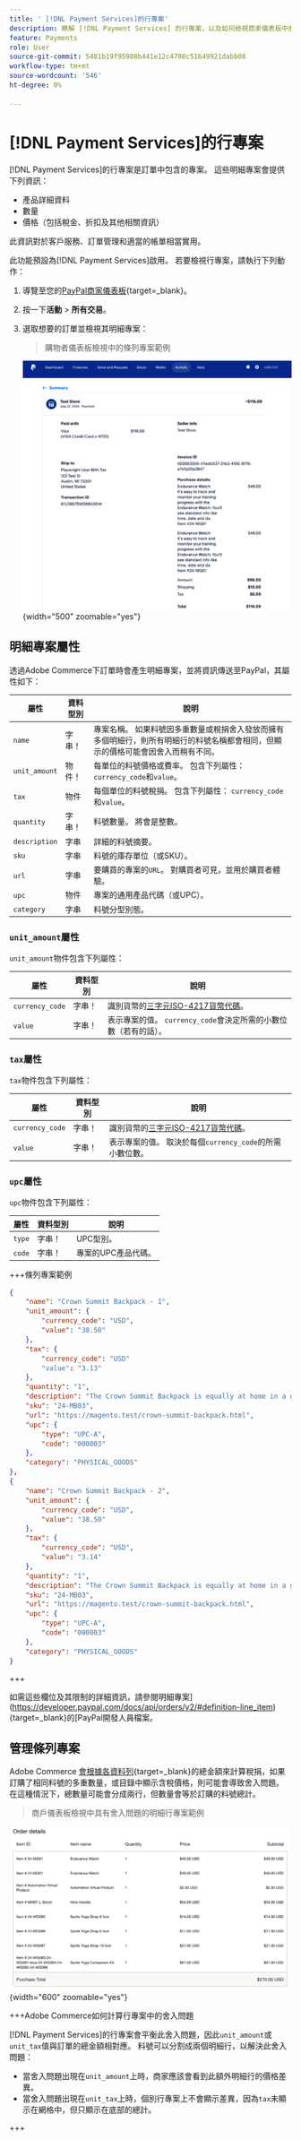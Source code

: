```yaml
---
title: ' [!DNL Payment Services]的行專案'
description: 瞭解 [!DNL Payment Services] 的行專案，以及如何檢視商家儀表板中的行專案。
feature: Payments
role: User
source-git-commit: 5481b19f95908b441e12c4700c51649921dabb08
workflow-type: tm+mt
source-wordcount: '546'
ht-degree: 0%

---
```



# [!DNL Payment Services]的行專案

[!DNL Payment Services]的行專案是訂單中包含的專案。 這些明細專案會提供下列資訊：

* 產品詳細資料
* 數量
* 價格（包括稅金、折扣及其他相關資訊）

此資訊對於客戶服務、訂單管理和適當的帳單相當實用。

此功能預設為[!DNL Payment Services]啟用。 若要檢視行專案，請執行下列動作：

1. 導覽至您的[PayPal商家儀表板](https://www.paypal.com/merchant/){target=_blank}。

1. 按一下&#x200B;**活動** > **所有交易**。

1. 選取想要的訂單並檢視其明細專案：

   > 購物者儀表板檢視中的條列專案範例

   ![行專案檢視](assets/paypal-shopper-dashboard-line-items-view.png){width="500" zoomable="yes"}

## 明細專案屬性

透過Adobe Commerce下訂單時會產生明細專案，並將資訊傳送至PayPal，其屬性如下：

| 屬性 | 資料型別 | 說明 |
| --- | --- | --- |
| `name` | 字串！ | 專案名稱。 如果料號因多重數量或稅捐舍入發放而擁有多個明細行，則所有明細行的料號名稱都會相同，但顯示的價格可能會因舍入而稍有不同。 |
| `unit_amount` | 物件！ | 每單位的料號價格或費率。 包含下列屬性： `currency_code`和`value`。 |
| `tax` | 物件 | 每個單位的料號稅捐。 包含下列屬性： `currency_code`和`value`。 |
| `quantity` | 字串！ | 料號數量。 將會是整數。 |
| `description` | 字串 | 詳細的料號摘要。 |
| `sku` | 字串 | 料號的庫存單位（或SKU）。 |
| `url` | 字串 | 要購買的專案的`URL`。 對購買者可見，並用於購買者體驗。 |
| `upc` | 物件 | 專案的通用產品代碼（或UPC）。 |
| `category` | 字串 | 料號分型別態。 |

### `unit_amount`屬性

`unit_amount`物件包含下列屬性：

| 屬性 | 資料型別 | 說明 |
| --- | --- | --- |
| `currency_code` | 字串！ | 識別貨幣的[三字元ISO-4217貨幣代碼](https://developer.paypal.com/api/rest/reference/currency-codes/)。 |
| `value` | 字串！ | 表示專案的值。 `currency_code`會決定所需的小數位數（若有的話）。 |

### `tax`屬性

`tax`物件包含下列屬性：

| 屬性 | 資料型別 | 說明 |
| --- | --- | --- |
| `currency_code` | 字串！ | 識別貨幣的[三字元ISO-4217貨幣代碼](https://developer.paypal.com/api/rest/reference/currency-codes/)。 |
| `value` | 字串！ | 表示專案的值。 取決於每個`currency_code`的所需小數位數。 |

### `upc`屬性

`upc`物件包含下列屬性：

| 屬性 | 資料型別 | 說明 |
| --- | --- | --- |
| `type` | 字串！ | UPC型別。 |
| `code` | 字串！ | 專案的UPC產品代碼。 |

+++條列專案範例

```json
{
    "name": "Crown Summit Backpack - 1",
    "unit_amount": {
        "currency_code": "USD",
        "value": "38.50"
    },
    "tax": {
        "currency_code": "USD"
        "value": "3.13"
    },
    "quantity": "1",
    "description": "The Crown Summit Backpack is equally at home in a gym locker, study cube or a pup tent, so be sure yours is packed with books,",
    "sku": "24-MB03",
    "url": "https://magento.test/crown-summit-backpack.html",
    "upc": {
        "type": "UPC-A",
        "code": "000003"
    },
    "category": "PHYSICAL_GOODS"
},
{
    "name": "Crown Summit Backpack - 2",
    "unit_amount": {
        "currency_code": "USD",
        "value": "38.50"
    },
    "tax": {
        "currency_code": "USD",
        "value": "3.14"
    },
    "quantity": "1",
    "description": "The Crown Summit Backpack is equally at home in a gym locker, study cube or a pup tent, so be sure yours is packed with books,",
    "sku": "24-MB03",
    "url": "https://magento.test/crown-summit-backpack.html",
    "upc": {
        "type": "UPC-A",
        "code": "000003"
    },
    "category": "PHYSICAL_GOODS"
}
```

+++

如需這些欄位及其限制的詳細資訊，請參閱明細專案](https://developer.paypal.com/docs/api/orders/v2/#definition-line_item){target=_blank}的[PayPal開發人員檔案。

## 管理條列專案

Adobe Commerce [會根據各資料列](https://experienceleague.adobe.com/en/docs/commerce-admin/stores-sales/site-store/taxes/taxes#warning-messages){target=_blank}的總金額來計算稅捐，如果訂購了相同料號的多重數量，或目錄中顯示含稅價格，則可能會導致舍入問題。 在這種情況下，總數量可能會分成兩行，但數量會等於訂購的料號總計。

> 商戶儀表板檢視中具有舍入問題的明細行專案範例

![行專案檢視](assets/line-items-example.png){width="600" zoomable="yes"}

+++Adobe Commerce如何計算行專案中的舍入問題

[!DNL Payment Services]的行專案會平衡此舍入問題，因此`unit_amount`或`unit_tax`值與訂單的總金額相對應。 料號可以分割成兩個明細行，以解決此舍入問題：

* 當舍入問題出現在`unit_amount`上時，商家應該會看到此額外明細行的價格差異。
* 當舍入問題出現在`unit_tax`上時，個別行專案上不會顯示差異，因為`tax`未顯示在網格中，但只顯示在底部的總計。

+++
